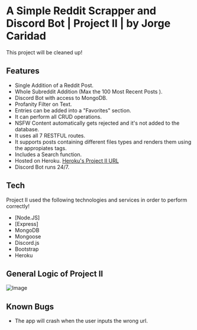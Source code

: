 
# A Simple Reddit Scrapper and Discord Bot | Project II |  by Jorge Caridad 

This project will be cleaned up!


## Features

- Single Addition of a Reddit Post.
- Whole Subreddit Addition (Max the 100 Most Recent Posts ).
- Discord Bot with access to MongoDB.
- Profanity Filter on Text.
- Entries can be added into a "Favorites" section.
- It can perform all CRUD operations.
- NSFW Content automatically gets rejected and it's not added to the database.
- It uses all 7 RESTFUL routes.
- It supports posts containing different files types and renders them using the appropiates tags.
- Includes a Search function.
- Hosted on Heroku. [Heroku's Project II URL](https://project2jc.herokuapp.com/)
- Discord Bot runs 24/7.



## Tech

Project II used the following technologies and services in order to perform correctly!


- [Node.JS] 
- [Express]
- MongoDB
- Mongoose
- Discord.js
- Bootstrap
- Heroku

## General Logic of Project II 

![Image](https://i.ibb.co/dLszMqz/Screen-Shot-2021-05-11-at-11-02-40-PM.png)



## Known Bugs

- The app will crash when the user inputs the wrong url.

